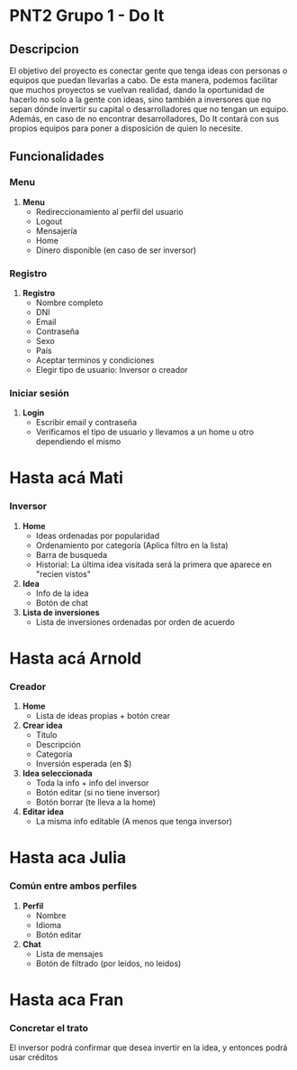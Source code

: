 # PNT2 Grupo 1 - Do It

## Descripcion
El objetivo del proyecto es conectar gente que tenga ideas con personas o equipos que puedan llevarlas a cabo. De esta manera, podemos facilitar que muchos proyectos se vuelvan realidad, dando la oportunidad de hacerlo no solo a la gente con ideas, sino también a inversores que no sepan dónde invertir su capital o desarrolladores que no tengan un equipo.
Además, en caso de no encontrar desarrolladores, Do It contará con sus propios equipos para poner a disposición de quien lo necesite.

## Funcionalidades

### Menu
1. **Menu**
   - Redireccionamiento al perfil del usuario
   - Logout
   - Mensajería
   - Home
   - Dinero disponible (en caso de ser inversor)

### Registro
1. **Registro**
   - Nombre completo
   - DNI
   - Email
   - Contraseña
   - Sexo
   - País
   - Aceptar terminos y condiciones
   - Elegir tipo de usuario: Inversor o creador

### Iniciar sesión
1. **Login**
   - Escribir email y contraseña
   - Verificamos el tipo de usuario y llevamos a un home u otro dependiendo el mismo
# Hasta acá Mati

### Inversor
1. **Home**
   - Ideas ordenadas por popularidad
   - Ordenamiento por categoría (Aplica filtro en la lista)
   - Barra de busqueda
   - Historial: La última idea visitada será la primera que aparece en "recien vistos"
2. **Idea**
   - Info de la idea
   - Botón de chat
3. **Lista de inversiones**
   - Lista de inversiones ordenadas por orden de acuerdo

# Hasta acá Arnold
### Creador
1. **Home**
   - Lista de ideas propias + botón crear
2. **Crear idea**
   - Titulo
   - Descripción
   - Categoría
   - Inversión esperada (en $)
3. **Idea seleccionada**
   - Toda la info + info del inversor
   - Botón editar (si no tiene inversor)
   - Botón borrar (te lleva a la home)
4. **Editar idea**
   - La misma info editable (A menos que tenga inversor)
# Hasta aca Julia

### Común entre ambos perfiles
1. **Perfil**
   - Nombre
   - Idioma
   - Botón editar
2. **Chat**
   - Lista de mensajes
   - Botón de filtrado (por leidos, no leidos)
# Hasta aca Fran

### Concretar el trato
El inversor podrá confirmar que desea invertir en la idea, y entonces podrá usar créditos